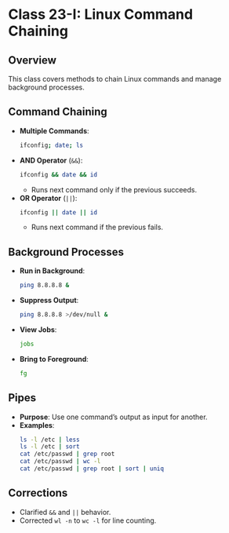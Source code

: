 # Class 23-I: Linux Command Chaining

## Overview
This class covers methods to chain Linux commands and manage background processes.

## Command Chaining
- **Multiple Commands**:
  ```bash
  ifconfig; date; ls
  ```
- **AND Operator** (`&&`):
  ```bash
  ifconfig && date && id
  ```
  - Runs next command only if the previous succeeds.
- **OR Operator** (`||`):
  ```bash
  ifconfig || date || id
  ```
  - Runs next command if the previous fails.

## Background Processes
- **Run in Background**:
  ```bash
  ping 8.8.8.8 &
  ```
- **Suppress Output**:
  ```bash
  ping 8.8.8.8 >/dev/null &
  ```
- **View Jobs**:
  ```bash
  jobs
  ```
- **Bring to Foreground**:
  ```bash
  fg
  ```

## Pipes
- **Purpose**: Use one command’s output as input for another.
- **Examples**:
  ```bash
  ls -l /etc | less
  ls -l /etc | sort
  cat /etc/passwd | grep root
  cat /etc/passwd | wc -l
  cat /etc/passwd | grep root | sort | uniq
  ```

## Corrections
- Clarified `&&` and `||` behavior.
- Corrected `wl -n` to `wc -l` for line counting.
